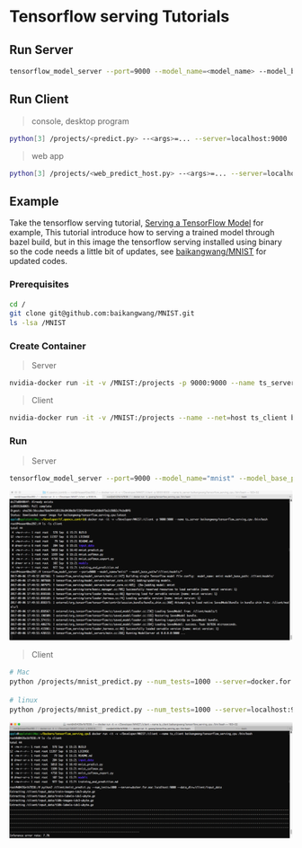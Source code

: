 # Tensorflow serving Tutorials

## Run Server

```bash
tensorflow_model_server --port=9000 --model_name=<model_name> --model_base_path=/projects/<trained_model_path>
```

## Run Client

> console, desktop program

```bash
python[3] /projects/<predict.py> --<args>=... --server=localhost:9000
```

> web app

```bash
python[3] /projects/<web_predict_host.py> --<args>=... --server=localhost:9000 --port=8080
```

## Example

Take the tensorflow serving tutorial, [Serving a TensorFlow Model](https://www.tensorflow.org/serving/serving_basic) for example,
This tutorial introduce how to serving a trained model through bazel build, but in this image the tensorflow serving installed using binary so the code needs a little bit of updates,
see [baikangwang/MNIST](https://github.com/baikangwang/MNIST) for updated codes.

### Prerequisites
```bash
cd /
git clone git@github.com:baikangwang/MNIST.git
ls -lsa /MNIST
```

### Create Container

> Server

```bash
nvidia-docker run -it -v /MNIST:/projects -p 9000:9000 --name ts_server baikangwang/tensorflow_serving_gpu[:<tag>] /bin/bash
```

> Client

```bash
nvidia-docker run -it -v /MNIST:/projects --name --net=host ts_client baikangwang/tensorflow_serving_gpu[:<tag>] /bin/bash
```

### Run

> Server

```bash
tensorflow_model_server --port=9000 --model_name="mnist" --model_base_path="/projects/models/"
```

![ts_server_example](ts_server_example.png)

> Client

```bash
# Mac
python /projects/mnist_predict.py --num_tests=1000 --server=docker.for.mac.localhost:9000 --data_dir=/projects/input_data

# linux
python /projects/mnist_predict.py --num_tests=1000 --server=localhost:9000 --data_dir=/projects/input_data
```

![ts_client_example](ts_client_example.png)
